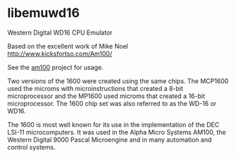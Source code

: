 # libemuwd16

Western Digital WD16 CPU Emulator

Based on the excellent work of Mike Noel http://www.kicksfortso.com/Am100/

See the [am100](https://github.com/8bitgeek/am100) project for usage.

Two versions of the 1600 were created using the same chips. The MCP1600 used the microms with microinstructions that created a 8-bit microprocessor and the MP1600 used microms that created a 16-bit microprocessor. The 1600 chip set was also referred to as the WD-16 or WD16.

The 1600 is most well known for its use in the implementation of the DEC LSI-11 microcomputers. It was used in the Alpha Micro Systems AM100, the Western Digital 9000 Pascal Microengine and in many automation and control systems.
